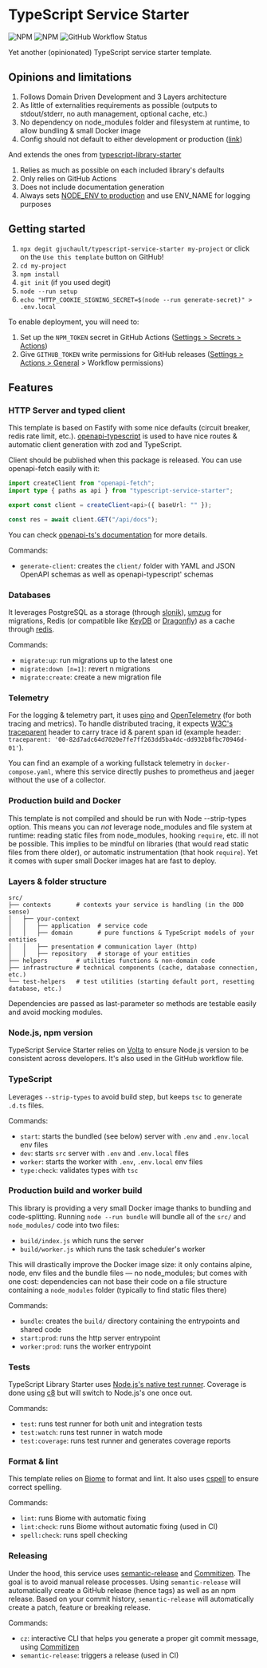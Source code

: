 # TypeScript Service Starter

![NPM](https://img.shields.io/npm/l/@gjuchault/typescript-service-starter)
![NPM](https://img.shields.io/npm/v/@gjuchault/typescript-service-starter)
![GitHub Workflow Status](https://github.com/gjuchault/typescript-service-starter/actions/workflows/typescript-service-starter.yml/badge.svg?branch=main)

Yet another (opinionated) TypeScript service starter template.

## Opinions and limitations

1. Follows Domain Driven Development and 3 Layers architecture
2. As little of externalities requirements as possible (outputs to stdout/stderr, no auth management, optional cache, etc.)
3. No dependency on node_modules folder and filesystem at runtime, to allow bundling & small Docker image
4. Config should not default to either development or production ([link](https://softwareengineering.stackexchange.com/a/375843))

And extends the ones from [typescript-library-starter](https://github.com/gjuchault/typescript-library-starter)

1. Relies as much as possible on each included library's defaults
2. Only relies on GitHub Actions
3. Does not include documentation generation
4. Always sets [NODE_ENV to production](https://cjihrig.com/node_env_considered_harmful) and use ENV_NAME for logging purposes

## Getting started

1. `npx degit gjuchault/typescript-service-starter my-project` or click on the `Use this template` button on GitHub!
2. `cd my-project`
3. `npm install`
4. `git init` (if you used degit)
5. `node --run setup`
6. `echo "HTTP_COOKIE_SIGNING_SECRET=$(node --run generate-secret)" > .env.local`

To enable deployment, you will need to:

1. Set up the `NPM_TOKEN` secret in GitHub Actions ([Settings > Secrets > Actions](https://github.com/gjuchault/typescript-service-starter/settings/secrets/actions))
2. Give `GITHUB_TOKEN` write permissions for GitHub releases ([Settings > Actions > General](https://github.com/gjuchault/typescript-service-starter/settings/actions) > Workflow permissions)

## Features

### HTTP Server and typed client

This template is based on Fastify with some nice defaults (circuit breaker, redis rate limit, etc.). [openapi-typescript](https://openapi-ts.dev) is used to have nice routes & automatic client generation with zod and TypeScript.

Client should be published when this package is released. You can use openapi-fetch easily with it:

```ts
import createClient from "openapi-fetch";
import type { paths as api } from "typescript-service-starter";

export const client = createClient<api>({ baseUrl: "" });

const res = await client.GET("/api/docs");
```

You can check [openapi-ts's documentation](https://openapi-ts.dev/introduction) for more details.

Commands:

- `generate-client`: creates the `client/` folder with YAML and JSON OpenAPI schemas as well as openapi-typescript' schemas

### Databases

It leverages PostgreSQL as a storage (through [slonik](https://github.com/gajus/slonik)), [umzug](https://github.com/sequelize/umzug) for migrations, Redis (or compatible like [KeyDB](https://docs.keydb.dev) or [Dragonfly](https://www.dragonflydb.io)) as a cache through [redis](https://github.com/redis/node-redis).

Commands:

- `migrate:up`: run migrations up to the latest one
- `migrate:down [n=1]`: revert n migrations
- `migrate:create`: create a new migration file

### Telemetry

For the logging & telemetry part, it uses [pino](https://github.com/pinojs/pino) and [OpenTelemetry](https:/github.com/open-telemetry/opentelemetry-js) (for both tracing and metrics). To handle distributed tracing, it expects [W3C's traceparent](https://www.w3.org/TR/trace-context/) header to carry trace id & parent span id (example header: `traceparent: '00-82d7adc64d7020e7fe7ff263dd5ba4dc-dd932b8fbc70946d-01'`).

You can find an example of a working fullstack telemetry in `docker-compose.yaml`, where this service directly pushes to prometheus and jaeger without the use of a collector.

### Production build and Docker

This template is not compiled and should be run with Node --strip-types option. This means you can _not_ leverage node_modules and file system at runtime: reading static files from node_modules, hooking `require`, etc. ill not be possible. This implies to be mindful on libraries (that would read static files from there older), or automatic instrumentation (that hook `require`). Yet it comes with super small Docker images hat are fast to deploy.

### Layers & folder structure

```
src/
├── contexts       # contexts your service is handling (in the DDD sense)
│   ├── your-context
│   │   ├── application  # service code
│   │   ├── domain       # pure functions & TypeScript models of your entities
│   │   ├── presentation # communication layer (http)
│   │   ├── repository   # storage of your entities
├── helpers        # utilities functions & non-domain code
├── infrastructure # technical components (cache, database connection, etc.)
└── test-helpers   # test utilities (starting default port, resetting database, etc.)
```

Dependencies are passed as last-parameter so methods are testable easily and avoid mocking modules.

### Node.js, npm version

TypeScript Service Starter relies on [Volta](https://volta.sh/) to ensure Node.js version to be consistent across developers. It's also used in the GitHub workflow file.

### TypeScript

Leverages `--strip-types` to avoid build step, but keeps `tsc` to generate `.d.ts` files.

Commands:

- `start`: starts the bundled (see below) server with `.env` and `.env.local` env files
- `dev`: starts `src` server with `.env` and `.env.local` files
- `worker`: starts the worker with `.env`, `.env.local` env files
- `type:check`: validates types with `tsc`

### Production build and worker build

This library is providing a very small Docker image thanks to bundling and code-splitting.
Running `node --run bundle` will bundle all of the `src/` and `node_modules/` code into two files:

- `build/index.js` which runs the server
- `build/worker.js` which runs the task scheduler's worker

This will drastically improve the Docker image size: it only contains alpine, node, env files and the bundle files — no node_modules; but comes with one cost: dependencies can not base their code on a file structure containing a `node_modules` folder (typically to find static files there)

Commands:

- `bundle`: creates the `build/` directory containing the entrypoints and shared code
- `start:prod`: runs the http server entrypoint
- `worker:prod`: runs the worker entrypoint

### Tests

TypeScript Library Starter uses [Node.js's native test runner](https://nodejs.org/api/test.html). Coverage is done using [c8](https://github.com/bcoe/c8) but will switch to Node.js's one once out.

Commands:

- `test`: runs test runner for both unit and integration tests
- `test:watch`: runs test runner in watch mode
- `test:coverage`: runs test runner and generates coverage reports

### Format & lint

This template relies on [Biome](https://biomejs.dev) to format and lint. It also uses [cspell](https://github.com/streetsidesoftware/cspell) to ensure correct spelling.

Commands:

- `lint`: runs Biome with automatic fixing
- `lint:check`: runs Biome without automatic fixing (used in CI)
- `spell:check`: runs spell checking

### Releasing

Under the hood, this service uses [semantic-release](https://github.com/semantic-release/semantic-release) and [Commitizen](https://github.com/commitizen/cz-cli).
The goal is to avoid manual release processes. Using `semantic-release` will automatically create a GitHub release (hence tags) as well as an npm release.
Based on your commit history, `semantic-release` will automatically create a patch, feature or breaking release.

Commands:

- `cz`: interactive CLI that helps you generate a proper git commit message, using [Commitizen](https://github.com/commitizen/cz-cli)
- `semantic-release`: triggers a release (used in CI)
